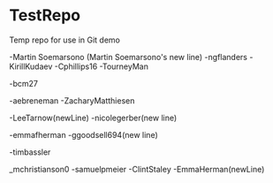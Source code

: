 # TestRepo
Temp repo for use in Git demo

-Martin Soemarsono
(Martin Soemarsono's new line) 
-ngflanders
-KirillKudaev
-Cphillips16
-TourneyMan

-bcm27

-aebreneman
-ZacharyMatthiesen

-LeeTarnow(newLine)
-nicolegerber(new line)

-emmafherman
-ggoodsell694(new line)

-timbassler

_mchristianson0
-samuelpmeier
-ClintStaley
-EmmaHerman(newLine)
